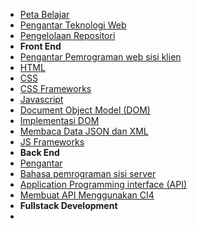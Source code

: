- [Peta Belajar](/tekweb/content/introduction/learning_path)
- [Pengantar Teknologi Web](/tekweb/content/introduction/pengantar)
- [Pengelolaan Repositori](/tekweb/content/introduction/github)
- **Front End**
- [Pengantar Pemrograman web sisi klien](/tekweb/content/frontend/1_pengantar)
- [HTML](/tekweb/content/frontend/2_html)
- [CSS](/tekweb/content/frontend/3_css)
- [CSS Frameworks](/tekweb/content/frontend/4_css_frameworks)
- [Javascript](/tekweb/content/frontend/5_javascript)
- [Document Object Model (DOM)](/tekweb/content/frontend/6_dom)
- [Implementasi DOM](/tekweb/content/frontend/7_implementasi_dom)
- [Membaca Data JSON dan XML](/tekweb/content/frontend/8_membaca_data_json_dan_xml)
- [JS Frameworks](/tekweb/content/frontend/9_js_frameworks)
- **Back End**
- [Pengantar](/tekweb/content/backend/1_pengantar)
- [Bahasa pemrograman sisi server](/tekweb/content/backend/2_bahasa_program_server)
- [Application Programming interface (API)](/tekweb/content/backend/3_api)
- [Membuat API Menggunakan CI4](/tekweb/content/backend/4_membuat_api_dengan_ci4.md)
- **Fullstack Development**
- 
